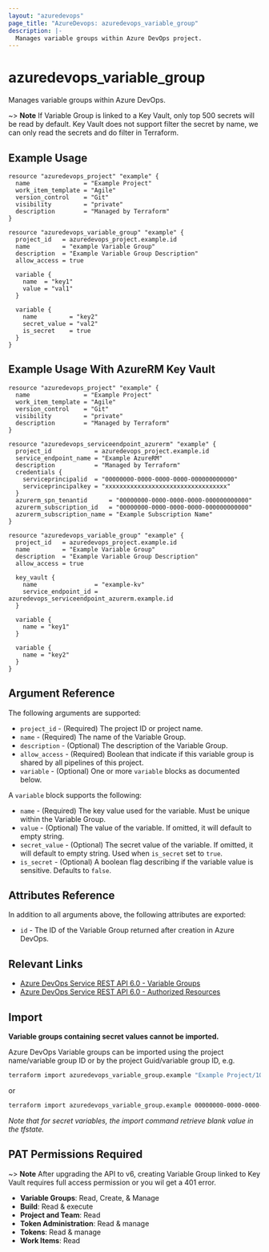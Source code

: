 ```yaml
---
layout: "azuredevops"
page_title: "AzureDevops: azuredevops_variable_group"
description: |-
  Manages variable groups within Azure DevOps project.
---
```


# azuredevops_variable_group

Manages variable groups within Azure DevOps.

~> **Note**
If Variable Group is linked to a Key Vault, only top 500 secrets will be read by default. Key Vault does not support filter the secret by name, 
we can only read the secrets and do filter in Terraform.

## Example Usage

```hcl
resource "azuredevops_project" "example" {
  name               = "Example Project"
  work_item_template = "Agile"
  version_control    = "Git"
  visibility         = "private"
  description        = "Managed by Terraform"
}

resource "azuredevops_variable_group" "example" {
  project_id   = azuredevops_project.example.id
  name         = "example Variable Group"
  description  = "Example Variable Group Description"
  allow_access = true

  variable {
    name  = "key1"
    value = "val1"
  }

  variable {
    name         = "key2"
    secret_value = "val2"
    is_secret    = true
  }
}
```

## Example Usage With AzureRM Key Vault

```hcl
resource "azuredevops_project" "example" {
  name               = "Example Project"
  work_item_template = "Agile"
  version_control    = "Git"
  visibility         = "private"
  description        = "Managed by Terraform"
}

resource "azuredevops_serviceendpoint_azurerm" "example" {
  project_id            = azuredevops_project.example.id
  service_endpoint_name = "Example AzureRM"
  description           = "Managed by Terraform"
  credentials {
    serviceprincipalid  = "00000000-0000-0000-0000-000000000000"
    serviceprincipalkey = "xxxxxxxxxxxxxxxxxxxxxxxxxxxxxxxxxx"
  }
  azurerm_spn_tenantid      = "00000000-0000-0000-0000-000000000000"
  azurerm_subscription_id   = "00000000-0000-0000-0000-000000000000"
  azurerm_subscription_name = "Example Subscription Name"
}

resource "azuredevops_variable_group" "example" {
  project_id   = azuredevops_project.example.id
  name         = "Example Variable Group"
  description  = "Example Variable Group Description"
  allow_access = true

  key_vault {
    name                = "example-kv"
    service_endpoint_id = azuredevops_serviceendpoint_azurerm.example.id
  }

  variable {
    name = "key1"
  }

  variable {
    name = "key2"
  }
}
```

## Argument Reference

The following arguments are supported:

- `project_id` - (Required) The project ID or project name.
- `name` - (Required) The name of the Variable Group.
- `description` - (Optional) The description of the Variable Group.
- `allow_access` - (Required) Boolean that indicate if this variable group is shared by all pipelines of this project.
- `variable` - (Optional) One or more `variable` blocks as documented below.

A `variable` block supports the following:

- `name` - (Required) The key value used for the variable. Must be unique within the Variable Group.
- `value` - (Optional) The value of the variable. If omitted, it will default to empty string.
- `secret_value` - (Optional) The secret value of the variable. If omitted, it will default to empty string. Used when `is_secret` set to `true`.
- `is_secret` - (Optional) A boolean flag describing if the variable value is sensitive. Defaults to `false`.

## Attributes Reference

In addition to all arguments above, the following attributes are exported:

- `id` - The ID of the Variable Group returned after creation in Azure DevOps.

## Relevant Links

- [Azure DevOps Service REST API 6.0 - Variable Groups](https://docs.microsoft.com/en-us/rest/api/azure/devops/distributedtask/variablegroups?view=azure-devops-rest-6.0)
- [Azure DevOps Service REST API 6.0 - Authorized Resources](https://docs.microsoft.com/en-us/rest/api/azure/devops/build/authorizedresources?view=azure-devops-rest-6.0)

## Import
**Variable groups containing secret values cannot be imported.**

Azure DevOps Variable groups can be imported using the project name/variable group ID or by the project Guid/variable group ID, e.g.

```sh
terraform import azuredevops_variable_group.example "Example Project/10"
```

or

```sh
terraform import azuredevops_variable_group.example 00000000-0000-0000-0000-000000000000/0
```

_Note that for secret variables, the import command retrieve blank value in the tfstate._

## PAT Permissions Required

~> **Note** After upgrading the API to v6, creating Variable Group linked to Key Vault requires full access permission or you wil get a 401 error.

- **Variable Groups**: Read, Create, & Manage
- **Build**: Read & execute
- **Project and Team**: Read
- **Token Administration**: Read & manage
- **Tokens**: Read & manage
- **Work Items**: Read
